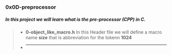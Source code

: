 ### 0x0D-preprocessor

##### In this project we will learn **what is the pre-processor (CPP) in C**.

> - **0-object_like_macro.h** In this Header file we will define a macro name **size** that is abbreviation for the tokenn **1024**
>
> - ****
